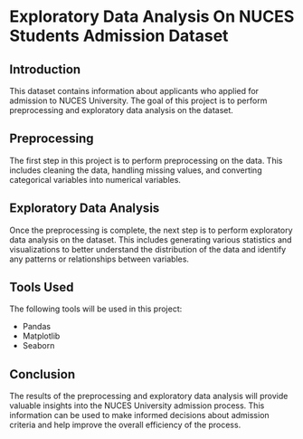 
# Exploratory Data Analysis On NUCES Students Admission Dataset

## Introduction
This dataset contains information about applicants who applied for admission to NUCES University. The goal of this project is to perform preprocessing and exploratory data analysis on the dataset.

## Preprocessing
The first step in this project is to perform preprocessing on the data. This includes cleaning the data, handling missing values, and converting categorical variables into numerical variables.

## Exploratory Data Analysis
Once the preprocessing is complete, the next step is to perform exploratory data analysis on the dataset. This includes generating various statistics and visualizations to better understand the distribution of the data and identify any patterns or relationships between variables.

## Tools Used
The following tools will be used in this project:
- Pandas
- Matplotlib
- Seaborn

## Conclusion
The results of the preprocessing and exploratory data analysis will provide valuable insights into the NUCES University admission process. This information can be used to make informed decisions about admission criteria and help improve the overall efficiency of the process.
